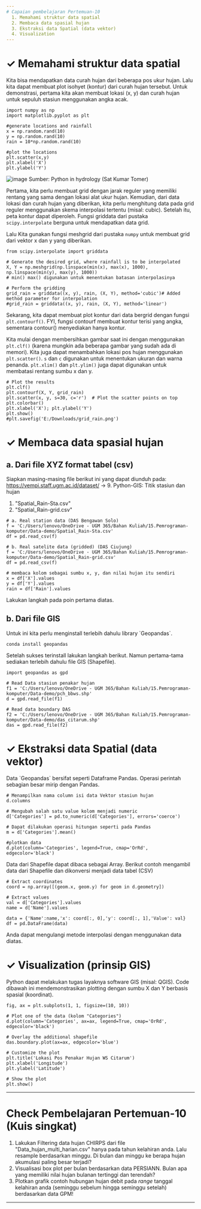 ```yaml
---
# Capaian pembelajaran Pertemuan-10
  1. Memahami struktur data spatial
  2. Membaca data spasial hujan
  3. Ekstraksi data Spatial (data vektor)
  4. Visualization
---
```


<h1>&#x2713; Memahami struktur data spatial </h1>
Kita bisa mendapatkan data curah hujan dari beberapa pos ukur hujan. Lalu kita dapat membuat plot isohyet (kontur) dari curah hujan tersebut. 
Untuk demonstrasi, pertama kita akan membuat lokasi (x, y) dan curah hujan untuk sepuluh stasiun menggunakan angka acak.

```{python}
import numpy as np
import matplotlib.pyplot as plt

#generate locations and rainfall
x = np.random.rand(10)
y = np.random.rand(10)
rain = 10*np.random.rand(10)

#plot the locations
plt.scatter(x,y)
plt.xlabel('X')
plt.ylabel('Y')
```
![image](https://github.com/vempi/course-python-programming/assets/34568583/9c15d6be-16bf-4f0b-8baa-a8d4808b76c0)
Sumber: Python in hydrology (Sat Kumar Tomer)

Pertama, kita perlu membuat grid dengan jarak reguler yang memiliki rentang yang sama dengan lokasi alat ukur hujan. 
Kemudian, dari data lokasi dan curah hujan yang diberikan, kita perlu menghitung data pada grid reguler menggunakan skema interpolasi tertentu (misal: cubic). 
Setelah itu, peta kontur dapat diperoleh. Fungsi griddata dari pustaka `scipy.interpolate` berguna untuk mendapatkan data grid. 

Lalu Kita gunakan fungsi meshgrid dari pustaka `numpy` untuk membuat grid dari vektor x dan y yang diberikan.

```{python}
from scipy.interpolate import griddata

# Generate the desired grid, where rainfall is to be interpolated
X, Y = np.meshgrid(np.linspace(min(x), max(x), 1000), np.linspace(min(y), max(y), 1000))
# min() max() digunakan untuk menentukan batasan interpolasinya

# Perform the gridding
grid_rain = griddata((x, y), rain, (X, Y), method='cubic')# Added method parameter for interpolation
#grid_rain = griddata((x, y), rain, (X, Y), method='linear')

```
Sekarang, kita dapat membuat plot kontur dari data bergrid dengan fungsi `plt.contourf()`. 
FYI, fungsi contourf membuat kontur terisi yang angka, sementara contour() menyediakan hanya kontur. 

Kita mulai dengan membersihkan gambar saat ini dengan menggunakan `plt.clf()` (karena mungkin ada beberapa gambar yang sudah ada di memori).
Kita juga dapat menambahkan lokasi pos  hujan menggunakan `plt.scatter()`. `s` dan `c` digunakan untuk menentukan ukuran dan warna penanda. 
`plt.xlim()` dan `plt.ylim()` juga dapat digunakan untuk membatasi rentang sumbu x dan y.

```{python}
# Plot the results
plt.clf()
plt.contourf(X, Y, grid_rain)
plt.scatter(x, y, s=30, c='r')  # Plot the scatter points on top
plt.colorbar()
plt.xlabel('X'); plt.ylabel('Y')
plt.show()
#plt.savefig('E:/Downloads/grid_rain.png')
```

<h1>&#x2713; Membaca data spasial hujan </h1>

<h2> a. Dari file XYZ format tabel (csv) </h2>

Siapkan masing-masing file berikut ini yang dapat diunduh pada:
https://vempi.staff.ugm.ac.id/dataset/ -> 9. Python-GIS: Titik stasiun dan hujan

1. "Spatial_Rain-Sta.csv"
2. "Spatial_Rain-grid.csv"

```{python}
# a. Real station data (DAS Bengawan Solo)
f = 'C:/Users/lenovo/OneDrive - UGM 365/Bahan Kuliah/15.Pemrograman-komputer/Data-demo/Spatial_Rain-Sta.csv'
df = pd.read_csv(f)

# b. Real satelite data (gridded) (DAS Ciujung)
f = 'C:/Users/lenovo/OneDrive - UGM 365/Bahan Kuliah/15.Pemrograman-komputer/Data-demo/Spatial_Rain-grid.csv'
df = pd.read_csv(f)

# membaca kolom sebagai sumbu x, y, dan nilai hujan itu sendiri
x = df['X'].values
y = df['Y'].values
rain = df['Rain'].values
```

Lakukan langkah pada poin pertama diatas.

<h2> b. Dari file GIS </h2>
Untuk ini kita perlu menginstall terlebih dahulu library `Geopandas`.

```{python}
conda install geopandas
```

Setelah sukses terinstall lakukan langkah berikut. 
Namun pertama-tama sediakan terlebih dahulu file GIS (Shapefile).

```{python}
import geopandas as gpd

# Read Data stasiun penakar hujan
f1 = 'C:/Users/lenovo/OneDrive - UGM 365/Bahan Kuliah/15.Pemrograman-komputer/Data-demo/pch_bbws.shp'
d = gpd.read_file(f1)

# Read data boundary DAS
f2 = 'C:/Users/lenovo/OneDrive - UGM 365/Bahan Kuliah/15.Pemrograman-komputer/Data-demo/das_citarum.shp'
das = gpd.read_file(f2)
```


<h1>&#x2713; Ekstraksi data Spatial (data vektor)  </h1>
Data `Geopandas` bersifat seperti Dataframe Pandas. Operasi perintah sebagian besar mirip dengan Pandas.

```{python}
# Menampilkan nama column isi data Vektor stasiun hujan
d.columns

# Mengubah salah satu value kolom menjadi numeric
d['Categories'] = pd.to_numeric(d['Categories'], errors='coerce')

# Dapat dilakukan operasi hitungan seperti pada Pandas
m = d['Categories'].mean()

#plotkan data
d.plot(column='Categories', legend=True, cmap='OrRd', edgecolor='black')

```

Data dari Shapefile dapat dibaca sebagai Array.
Berikut contoh mengambil data dari Shapefile dan dikonversi menjadi data tabel (CSV)

```{python}
# Extract coordinates
coord = np.array([(geom.x, geom.y) for geom in d.geometry])

# Extract values
val = d['Categories'].values 
name = d['Name'].values 

data = {'Name':name,'x': coord[:, 0],'y': coord[:, 1],'Value': val}
df = pd.DataFrame(data)
```
Anda dapat mengulangi metode interpolasi dengan menggunakan data diatas.


<h1>&#10003; Visualization (prinsip GIS) </h1>
Python dapat melakukan tugas layaknya software GIS (misal: QGIS).
Code dibawah ini mendemonstrasikan plotting dengan sumbu X dan Y berbasis spasial (koordinat).

```{python}
fig, ax = plt.subplots(1, 1, figsize=(10, 10))

# Plot one of the data (kolom "Categories")
d.plot(column='Categories', ax=ax, legend=True, cmap='OrRd', edgecolor='black')

# Overlay the additional shapefile
das.boundary.plot(ax=ax, edgecolor='blue')

# Customize the plot
plt.title('Lokasi Pos Penakar Hujan WS Citarum')
plt.xlabel('Longitude')
plt.ylabel('Latitude')

# Show the plot
plt.show()

```


---
# Check Pembelajaran Pertemuan-10 (Kuis singkat)
  1. Lakukan Filtering data hujan CHIRPS dari file "Data_hujan_multi_harian.csv" hanya pada tahun kelahiran anda. Lalu resample berdasarkan minggu. Di bulan dan minggu ke berapa hujan akumulasi paling besar terjadi?
  2. Visualisasi box plot per bulan berdasarkan data PERSIANN. Bulan apa yang memiliki nilai hujan bulanan tertinggi dan terendah?
  3. Plotkan grafik contoh hubungan hujan debit pada _range_ tanggal kelahiran anda (seminggu sebelum hingga seminggu setelah) berdasarkan data GPM!  
---


